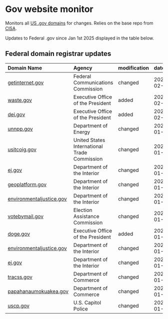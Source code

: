 # Gov website monitor

Monitors all [US .gov domains](https://get.gov/) for changes. Relies on the base repo from [CISA](https://github.com/cisagov/dotgov-data).

Updates to Federal .gov since Jan 1st 2025 displayed in the table below.

## Federal domain registrar updates

| Domain Name                                                  | Agency                                       | modification   | date       |
|:-------------------------------------------------------------|:---------------------------------------------|:---------------|:-----------|
| [getinternet.gov](https://getinternet.gov)                   | Federal Communications Commission            | changed        | 2025-02-07 |
| [waste.gov](https://waste.gov)                               | Executive Office of the President            | added          | 2025-02-05 |
| [dei.gov](https://dei.gov)                                   | Executive Office of the President            | added          | 2025-02-05 |
| [unnpp.gov](https://unnpp.gov)                               | Department of Energy                         | changed        | 2025-01-30 |
| [usitcoig.gov](https://usitcoig.gov)                         | United States International Trade Commission | changed        | 2025-01-25 |
| [ej.gov](https://ej.gov)                                     | Department of the Interior                   | changed        | 2025-01-23 |
| [geoplatform.gov](https://geoplatform.gov)                   | Department of the Interior                   | changed        | 2025-01-23 |
| [environmentaljustice.gov](https://environmentaljustice.gov) | Department of the Interior                   | changed        | 2025-01-23 |
| [votebymail.gov](https://votebymail.gov)                     | Election Assistance Commission               | changed        | 2025-01-22 |
| [doge.gov](https://doge.gov)                                 | Executive Office of the President            | added          | 2025-01-21 |
| [environmentaljustice.gov](https://environmentaljustice.gov) | Department of the Interior                   | changed        | 2025-01-16 |
| [ej.gov](https://ej.gov)                                     | Department of the Interior                   | changed        | 2025-01-16 |
| [tracss.gov](https://tracss.gov)                             | Department of Commerce                       | changed        | 2025-01-07 |
| [papahanaumokuakea.gov](https://papahanaumokuakea.gov)       | Department of Commerce                       | changed        | 2025-01-04 |
| [uscp.gov](https://uscp.gov)                                 | U.S. Capitol Police                          | changed        | 2025-01-03 |